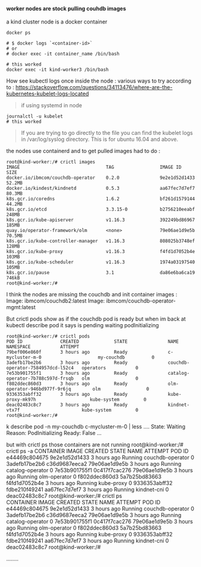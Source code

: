 
#### worker nodes are stock pulling couhdb images

a kind cluster node is a docker container

    docker ps

    # $ docker logs `<container-id>`
    # or
    # docker exec -it container_name /bin/bash
    
    # this worked
    docker exec -it kind-worker3 /bin/bash

How see kubectl logs once inside the node :
various ways to try according to : https://stackoverflow.com/questions/34113476/where-are-the-kubernetes-kubelet-logs-located

> if using systemd in node

    journalctl -u kubelet
    # this worked
    
> If you are trying to go directly to the file you can find the kubelet logs in /var/log/syslog directory. This is for ubuntu 16.04 and above.


the nodes use containerd and to get pulled images had to do :
    
    root@kind-worker:/# crictl images
    IMAGE                                TAG                 IMAGE ID            SIZE
    docker.io/ibmcom/couchdb-operator    0.2.0               9e2e1d52d1433       52.2MB
    docker.io/kindest/kindnetd           0.5.3               aa67fec7d7ef7       80.3MB
    k8s.gcr.io/coredns                   1.6.2               bf261d1579144       44.2MB
    k8s.gcr.io/etcd                      3.3.15-0            b2756210eeabf       248MB
    k8s.gcr.io/kube-apiserver            v1.16.3             392249bd86967       185MB
    quay.io/operator-framework/olm       <none>              79e06ae1d9e5b       70.5MB
    k8s.gcr.io/kube-controller-manager   v1.16.3             808025b3748ef       128MB
    k8s.gcr.io/kube-proxy                v1.16.3             f4fd1d7052b4e       103MB
    k8s.gcr.io/kube-scheduler            v1.16.3             1974a03197540       105MB
    k8s.gcr.io/pause                     3.1                 da86e6ba6ca19       746kB
    root@kind-worker:/# 


I think the nodes are missing the couchdb and init container images :   
Image:         ibmcom/couchdb2:latest
Image:         ibmcom/couchdb-operator-mgmt:latest


But crictl pods show as if the couchdb pod is ready but when im back at kubectl describe pod it says is pending waiting podInitializing

    root@kind-worker:/# crictl pods
    POD ID              CREATED             STATE               NAME                                NAMESPACE           ATTEMPT
    79bef006e860f       3 hours ago         Ready               c-mycluster-m-0                     my-couchdb          0
    3adefb17be2b6       3 hours ago         Ready               couchdb-operator-7584957dcd-l52c4   operators           0
    7e53b901755f1       3 hours ago         Ready               catalog-operator-7b788c597d-frsqb   olm                 0
    f802ddec860d3       3 hours ago         Ready               olm-operator-946bd977f-9r6jq        olm                 0
    9336353abff32       3 hours ago         Ready               kube-proxy-mk97h                    kube-system         0
    deac02483c8c7       3 hours ago         Ready               kindnet-vtx7f                       kube-system         0
    root@kind-worker:/# 



k describe pod -n my-couchdb c-mycluster-m-0 | less
....
    State:          Waiting
      Reason:       PodInitializing
    Ready:          False
...

but with crictl ps those containers are not running
root@kind-worker:/# crictl ps -a
CONTAINER           IMAGE               CREATED             STATE               NAME                ATTEMPT             POD ID
e44469c804675       9e2e1d52d1433       3 hours ago         Running             couchdb-operator    0                   3adefb17be2b6
c36d9687eeca2       79e06ae1d9e5b       3 hours ago         Running             catalog-operator    0                   7e53b901755f1
0c417f7cac276       79e06ae1d9e5b       3 hours ago         Running             olm-operator        0                   f802ddec860d3
5a7b25bd83663       f4fd1d7052b4e       3 hours ago         Running             kube-proxy          0                   9336353abff32
fdbe210f49241       aa67fec7d7ef7       3 hours ago         Running             kindnet-cni         0                   deac02483c8c7
root@kind-worker:/# crictl ps   
CONTAINER           IMAGE               CREATED             STATE               NAME                ATTEMPT             POD ID
e44469c804675       9e2e1d52d1433       3 hours ago         Running             couchdb-operator    0                   3adefb17be2b6
c36d9687eeca2       79e06ae1d9e5b       3 hours ago         Running             catalog-operator    0                   7e53b901755f1
0c417f7cac276       79e06ae1d9e5b       3 hours ago         Running             olm-operator        0                   f802ddec860d3
5a7b25bd83663       f4fd1d7052b4e       3 hours ago         Running             kube-proxy          0                   9336353abff32
fdbe210f49241       aa67fec7d7ef7       3 hours ago         Running             kindnet-cni         0                   deac02483c8c7
root@kind-worker:/# 

........
